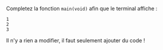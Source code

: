 Completez la fonction `main(void)` afin que le terminal affiche :

    1
    2
    3

Il n'y a rien a modifier, il faut seulement ajouter du code !